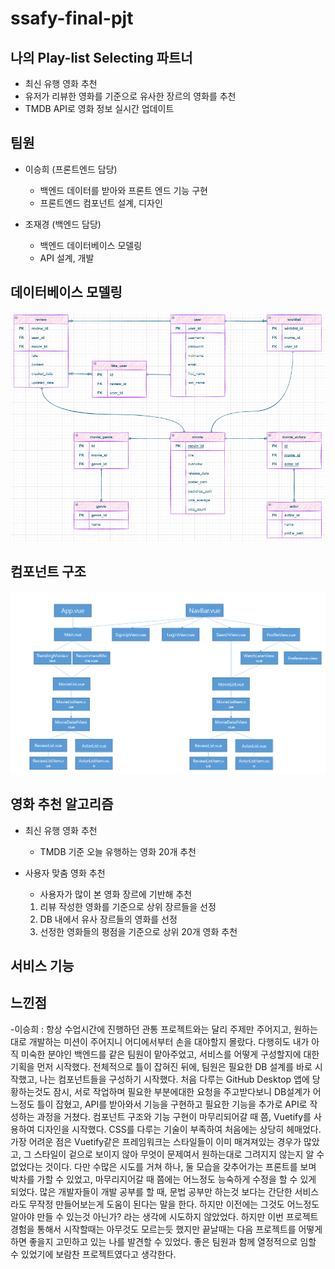 # ssafy-final-pjt
## 나의 Play-list Selecting 파트너

- 최신 유행 영화 추천
- 유저가 리뷰한 영화를 기준으로 유사한 장르의 영화를 추천
- TMDB API로 영화 정보 실시간 업데이트

## 팀원
- 이승희 (프론트엔드 담당)
    - 백엔드 데이터를 받아와 프론트 엔드 기능 구현
    - 프론트엔드 컴포넌트 설계, 디자인

- 조재경 (백엔드 담당)
    - 백엔드 데이터베이스 모델링
    - API 설계, 개발

## 데이터베이스 모델링

![](./image/ERD.png)

## 컴포넌트 구조

![](./image/Component.png)

## 영화 추천 알고리즘

- 최신 유행 영화 추천
    - TMDB 기준 오늘 유행하는 영화 20개 추천

- 사용자 맞춤 영화 추천
    - 사용자가 많이 본 영화 장르에 기반해 추천
    1. 리뷰 작성한 영화를 기준으로 상위 장르들을 선정
    2. DB 내에서 유사 장르들의 영화를 선정
    3. 선정한 영화들의 평점을 기준으로 상위 20개 영화 추천

## 서비스 기능


## 느낀점
-이승희 : 항상 수업시간에 진행하던 관통 프로젝트와는 달리 주제만 주어지고, 원하는대로 개발하는 미션이 주어지니 어디에서부터 손을 대야할지 몰랐다. 다행히도 내가 아직 미숙한 분야인 백엔드를 같은 팀원이 맡아주었고, 서비스를 어떻게 구성할지에 대한 기획을 먼저 시작했다.
전체적으로 틀이 잡혀진 뒤에, 팀원은 필요한 DB 설계를 바로 시작했고, 나는 컴포넌트들을 구성하기 시작했다. 처음 다루는 GitHub Desktop 앱에 당황하는것도 잠시, 서로 작업하며 필요한 부분에대한 요청을 주고받다보니 DB설계가 어느정도 틀이 잡혔고, API를 받아와서 기능을 구현하고 필요한 기능을 추가로 API로 작성하는 과정을 거쳤다.
컴포넌트 구조와 기능 구현이 마무리되어갈 때 쯤, Vuetify를 사용하여 디자인을 시작했다.
CSS를 다루는 기술이 부족하여 처음에는 상당히 헤매었다. 가장 어려운 점은 Vuetify같은 프레임워크는 스타일들이 이미 매겨져있는 경우가 많았고, 그 스타일이 겉으로 보이지 않아 무엇이 문제여서 원하는대로 그려지지 않는지 알 수 없었다는 것이다. 다만 수많은 시도를 거쳐 하나, 둘 모습을 갖추어가는 프론트를 보며 박차를 가할 수 있었고, 마무리지어갈 때 쯤에는 어느정도 능숙하게 수정을 할 수 있게 되었다.
많은 개발자들이 개발 공부를 할 때, 문법 공부만 하는것 보다는 간단한 서비스라도 무작정 만들어보는게 도움이 된다는 말을 한다. 하지만 이전에는 그것도 어느정도 알아야 만들 수 있는것 아닌가? 라는 생각에 시도하지 않았었다.
하지만 이번 프로젝트 경험을 통해서 시작할때는 아무것도 모르는듯 했지만 끝날때는 다음 프로젝트를 어떻게 하면 좋을지 고민하고 있는 나를 발견할 수 있었다.
좋은 팀원과 함께 열정적으로 임할 수 있었기에 보람찬 프로젝트였다고 생각한다.
